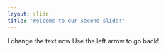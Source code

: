 ```yaml
---
layout: slide
title: "Welcome to our second slide!"
---
```

I change the text now
Use the left arrow to go back!
